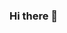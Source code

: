### Hi there 👋



<!--

[![Suraj's github activity graph](https://activity-graph.herokuapp.com/graph?username=surajp92&theme=github)](https://github.com/surajp92/github-readme-activity-graph)

**surajp92/surajp92** is a ✨ _special_ ✨ repository because its `README.md` (this file) appears on your GitHub profile.



Here are some ideas to get you started:

- 🔭 I’m currently working on ...
- 🌱 I’m currently learning ...
- 👯 I’m looking to collaborate on ...
- 🤔 I’m looking for help with ...
- 💬 Ask me about ...
- 📫 How to reach me: ...
- 😄 Pronouns: ...
- ⚡ Fun fact: ...
-->
